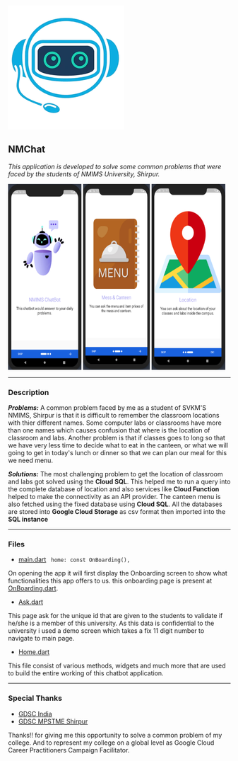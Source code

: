 ![NMChat](./assets/images/robo.png)
## NMChat

*This application is developed to solve some common problems that were faced by the students of NMIMS University, Shirpur.*

<p>
<img src="./assets/glimpse/onboard1.png" width="33%" height="420">
<img src="./assets/glimpse/onboard2.png" width="30%" height="420">
<img src="./assets/glimpse/onboard3.png" width="33%" height="420">
</p>

---

### Description
***Problems:*** A common problem faced by me as a student of SVKM'S NMIMS, Shirpur is that it is difficult to remember the classroom locations with thier different names. Some computer labs or classrooms have more than one names which causes confusion that where is the location of classroom and labs.
Another problem is that if classes goes to long so that we have very less time to decide what to eat in the canteen, or what we will going to get in today's lunch or dinner so that we can plan our meal for this we need menu.

***Solutions:*** The most challenging problem to get the location of classroom and labs got solved using the **Cloud SQL**. This helped me to run a query into the complete database of location and also services like **Cloud Function** helped to make the connectivity as an API provider.
The canteen menu is also fetched using the fixed database using **Cloud SQL**.
All the databases are stored into **Google Cloud Storage** as csv format then imported into the **SQL instance**

---

### Files
- [main.dart](./lib/main.dart)
``` home: const OnBoarding(),```

On opening the app it will first display the Onboarding screen to show what functionalities this app offers to us.
this onboarding page is present at [OnBoarding.dart](./lib/OnBoarding/OnBoarding.dart).

- [Ask.dart](./lib/Ask/Ask.dart)

This page ask for the unique id that are given to the students to validate if he/she is a member of this university.
As this data is confidential to the university i used a demo screen which takes a fix 11 digit number to navigate to main page.

- [Home.dart](./lib/HomePage/HomePage.dart)

This file consist of various methods, widgets and much more that are used to build the entire working of this chatbot application.

---

### Special Thanks
- [GDSC India]()
- [GDSC MPSTME Shirpur]()

Thanks!! for giving me this opportunity to solve a common problem of my college. And to represent my college on a global level as Google Cloud Career Practitioners Campaign Facilitator.